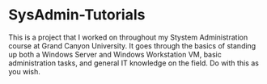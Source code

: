 # SysAdmin-Tutorials

This is a project that I worked on throughout my Stystem Administration course at Grand Canyon University. It goes through the basics of standing up both a Windows Server and Windows Workstation VM, basic administration tasks, and general IT knowledge on the field. Do with this as you wish.
